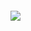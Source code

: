 ####
![](https://media1.tenor.com/images/2388dee4c02c04068d244345c7f4aad3/tenor.gif?itemid=14054130)
